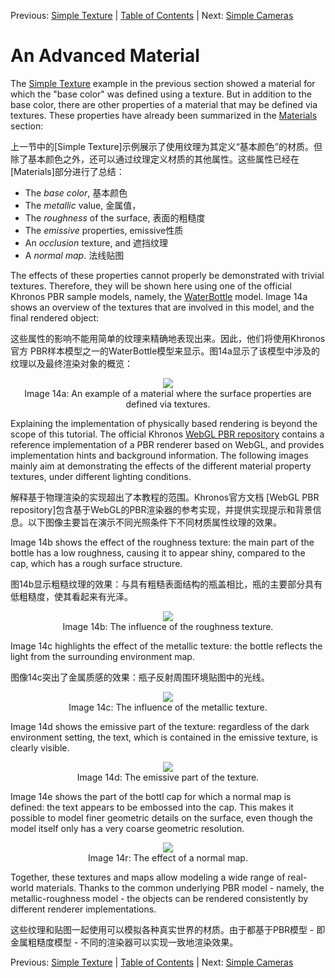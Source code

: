 Previous: [Simple Texture](gltfTutorial_013_SimpleTexture.md) | [Table of Contents](README.md) | Next: [Simple Cameras](gltfTutorial_015_SimpleCameras.md)

# An Advanced Material

The [Simple Texture](gltfTutorial_013_SimpleTexture.md) example in the previous section showed a material for which the "base color" was defined using a texture. But in addition to the base color, there are other properties of a material that may be defined via textures. These properties have already been summarized in the [Materials](gltfTutorial_010_Materials.md) section:

上一节中的[Simple Texture]示例展示了使用纹理为其定义“基本颜色”的材质。但除了基本颜色之外，还可以通过纹理定义材质的其他属性。这些属性已经在[Materials]部分进行了总结：

- The *base color*,  基本颜色
- The *metallic* value,  金属值，
- The *roughness* of the surface,  表面的粗糙度
- The *emissive* properties,  emissive性质
- An *occlusion* texture, and  遮挡纹理
- A *normal map*.  法线贴图


The effects of these properties cannot properly be demonstrated with trivial textures. Therefore, they will be shown here using one of the official Khronos PBR sample models, namely, the [WaterBottle](https://github.com/KhronosGroup/glTF-Sample-Models/tree/master/2.0/WaterBottle) model. Image 14a shows an overview of the textures that are involved in this model, and the final rendered object:

这些属性的影响不能用简单的纹理来精确地表现出来。因此，他们将使用Khronos官方 PBR样本模型之一的WaterBottle模型来显示。图14a显示了该模型中涉及的纹理以及最终渲染对象的概览：

<p align="center">
<img src="images/materials.png" /><br>
<a name="cameras-png"></a>Image 14a: An example of a material where the surface properties are defined via textures.
</p>

Explaining the implementation of physically based rendering is beyond the scope of this tutorial. The official Khronos [WebGL PBR repository](https://github.com/KhronosGroup/glTF-WebGL-PBR) contains a reference implementation of a PBR renderer based on WebGL, and provides implementation hints and background information. The following images mainly aim at demonstrating the effects of the different material property textures, under different lighting conditions.

解释基于物理渲染的实现超出了本教程的范围。Khronos官方文档 [WebGL PBR repository]包含基于WebGL的PBR渲染器的参考实现，并提供实现提示和背景信息。以下图像主要旨在演示不同光照条件下不同材质属性纹理的效果。

Image 14b shows the effect of the roughness texture: the main part of the bottle has a low roughness, causing it to appear shiny, compared to the cap, which has a rough surface structure.

图14b显示粗糙纹理的效果：与具有粗糙表面结构的瓶盖相比，瓶的主要部分具有低粗糙度，使其看起来有光泽。

<p align="center">
<img src="images/advancedMaterial_roughness.png" /><br>
<a name="advancedMaterial_roughness-png"></a>Image 14b: The influence of the roughness texture.
</p>

Image 14c highlights the effect of the metallic texture: the bottle reflects the light from the surrounding environment map.

图像14c突出了金属质感的效果：瓶子反射周围环境贴图中的光线。

<p align="center">
<img src="images/advancedMaterial_metallic.png" /><br>
<a name="advancedMaterial_metallic-png"></a>Image 14c: The influence of the metallic texture.
</p>

Image 14d shows the emissive part of the texture: regardless of the dark environment setting, the text, which is contained in the emissive texture, is clearly visible.

<p align="center">
<img src="images/advancedMaterial_emissive.png" /><br>
<a name="advancedMaterial_emissive-png"></a>Image 14d: The emissive part of the texture.
</p>

Image 14e shows the part of the bottl cap for which a normal map is defined: the text appears to be embossed into the cap. This makes it possible to model finer geometric details on the surface, even though the model itself only has a very coarse geometric resolution.

<p align="center">
<img src="images/advancedMaterial_normal.png" /><br>
<a name="advancedMaterial_normal-png"></a>Image 14r: The effect of a normal map.
</p>

Together, these textures and maps allow modeling a wide range of real-world materials. Thanks to the common underlying PBR model - namely, the metallic-roughness model - the objects can be rendered consistently by different renderer implementations.

这些纹理和贴图一起使用可以模拟各种真实世界的材质。由于都基于PBR模型 - 即金属粗糙度模型 - 不同的渲染器可以实现一致地渲染效果。



Previous: [Simple Texture](gltfTutorial_013_SimpleTexture.md) | [Table of Contents](README.md) | Next: [Simple Cameras](gltfTutorial_015_SimpleCameras.md)
